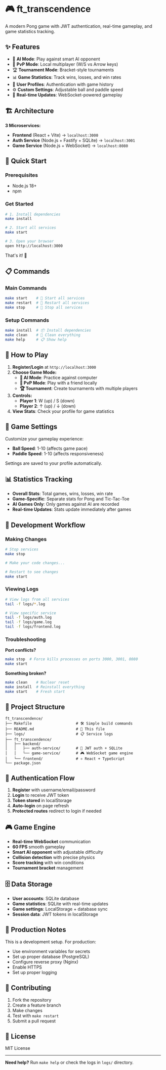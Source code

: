 # 🎮 ft_transcendence

A modern Pong game with JWT authentication, real-time gameplay, and game statistics tracking.

## ✨ Features

- 🤖 **AI Mode**: Play against smart AI opponent
- 👥 **PvP Mode**: Local multiplayer (W/S vs Arrow keys)
- 🏆 **Tournament Mode**: Bracket-style tournaments
- 📊 **Game Statistics**: Track wins, losses, and win rates
- 👤 **User Profiles**: Authentication with game history
- ⚙️ **Custom Settings**: Adjustable ball and paddle speed
- 📱 **Real-time Updates**: WebSocket-powered gameplay

## 🏗️ Architecture

**3 Microservices:**

- **Frontend** (React + Vite) → `localhost:3000`
- **Auth Service** (Node.js + Fastify + SQLite) → `localhost:3001`
- **Game Service** (Node.js + WebSocket) → `localhost:8080`

## 🚀 Quick Start

### Prerequisites

- Node.js 18+
- npm

### Get Started

```bash
# 1. Install dependencies
make install

# 2. Start all services
make start

# 3. Open your browser
open http://localhost:3000
```

That's it! 🎉

## 📋 Commands

### Main Commands

```bash
make start    # 🚀 Start all services
make restart  # 🔄 Restart all services
make stop     # 🛑 Stop all services
```

### Setup Commands

```bash
make install  # 📦 Install dependencies
make clean    # 🧹 Clean everything
make help     # 📋 Show help
```

## 🎯 How to Play

1. **Register/Login** at `http://localhost:3000`
2. **Choose Game Mode:**
   - **🤖 AI Mode**: Practice against computer
   - **👥 PvP Mode**: Play with a friend locally
   - **🏆 Tournament**: Create tournaments with multiple players
3. **Controls:**
   - **Player 1**: W (up) / S (down)
   - **Player 2**: ↑ (up) / ↓ (down)
4. **View Stats**: Check your profile for game statistics

## 🔧 Game Settings

Customize your gameplay experience:

- **Ball Speed**: 1-10 (affects game pace)
- **Paddle Speed**: 1-10 (affects responsiveness)

Settings are saved to your profile automatically.

## 📊 Statistics Tracking

- **Overall Stats**: Total games, wins, losses, win rate
- **Game-Specific**: Separate stats for Pong and Tic-Tac-Toe
- **AI Games Only**: Only games against AI are recorded
- **Real-time Updates**: Stats update immediately after games

## 🔄 Development Workflow

### Making Changes

```bash
# Stop services
make stop

# Make your code changes...

# Restart to see changes
make start
```

### Viewing Logs

```bash
# View logs from all services
tail -f logs/*.log

# View specific service
tail -f logs/auth.log
tail -f logs/game.log
tail -f logs/frontend.log
```

### Troubleshooting

**Port conflicts?**

```bash
make stop  # Force kills processes on ports 3000, 3001, 8080
make start
```

**Something broken?**

```bash
make clean    # Nuclear reset
make install  # Reinstall everything
make start    # Fresh start
```

## 📁 Project Structure

```
ft_transcendence/
├── Makefile                    # 🛠️ Simple build commands
├── README.md                   # 📖 This file
├── logs/                       # 📋 Service logs
├── ft_transcendence/
│   ├── backend/
│   │   ├── auth-service/       # 🔐 JWT auth + SQLite
│   │   └── game-service/       # 🎮 WebSocket game engine
│   └── frontend/               # ⚛️ React + TypeScript
└── package.json
```

## 🔐 Authentication Flow

1. **Register** with username/email/password
2. **Login** to receive JWT token
3. **Token stored** in localStorage
4. **Auto-login** on page refresh
5. **Protected routes** redirect to login if needed

## 🎮 Game Engine

- **Real-time WebSocket** communication
- **60 FPS** smooth gameplay
- **Smart AI opponent** with adjustable difficulty
- **Collision detection** with precise physics
- **Score tracking** with win conditions
- **Tournament bracket** management

## 🗄️ Data Storage

- **User accounts**: SQLite database
- **Game statistics**: SQLite with real-time updates
- **Game settings**: LocalStorage + database sync
- **Session data**: JWT tokens in localStorage

## 🚀 Production Notes

This is a development setup. For production:

- Use environment variables for secrets
- Set up proper database (PostgreSQL)
- Configure reverse proxy (Nginx)
- Enable HTTPS
- Set up proper logging

## 🤝 Contributing

1. Fork the repository
2. Create a feature branch
3. Make changes
4. Test with `make restart`
5. Submit a pull request

## 📝 License

MIT License

---

**Need help?** Run `make help` or check the logs in `logs/` directory.






